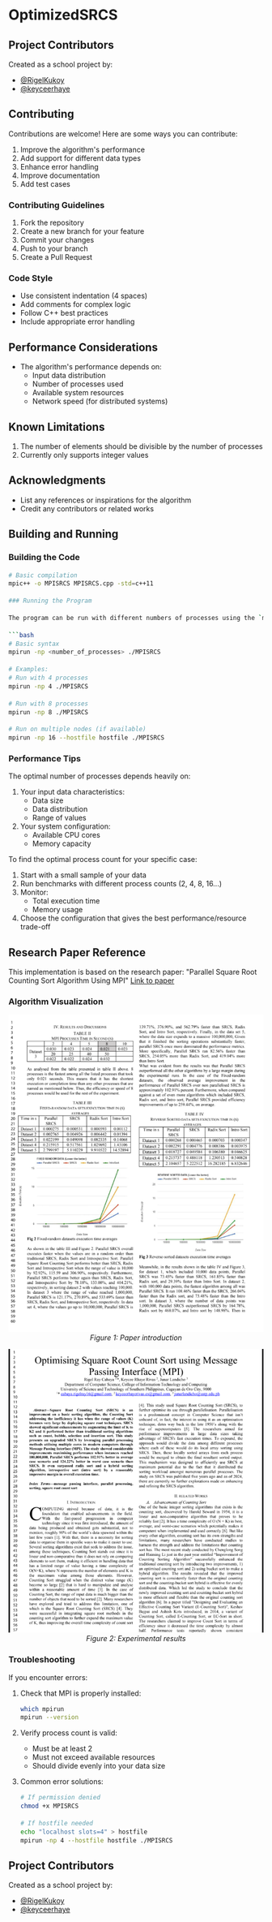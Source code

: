 # OptimizedSRCS

## Project Contributors

Created as a school project by:

- [@RigelKukoy](https://github.com/RigelKukoy)
- [@keyceerhaye](https://github.com/keyceerhaye)

## Contributing

Contributions are welcome! Here are some ways you can contribute:

1. Improve the algorithm's performance
2. Add support for different data types
3. Enhance error handling
4. Improve documentation
5. Add test cases

### Contributing Guidelines

1. Fork the repository
2. Create a new branch for your feature
3. Commit your changes
4. Push to your branch
5. Create a Pull Request

### Code Style

- Use consistent indentation (4 spaces)
- Add comments for complex logic
- Follow C++ best practices
- Include appropriate error handling

## Performance Considerations

- The algorithm's performance depends on:
  - Input data distribution
  - Number of processes used
  - Available system resources
  - Network speed (for distributed systems)

## Known Limitations

1. The number of elements should be divisible by the number of processes
2. Currently only supports integer values

## Acknowledgments

- List any references or inspirations for the algorithm
- Credit any contributors or related works

## Building and Running

### Building the Code

````bash
# Basic compilation
mpic++ -o MPISRCS MPISRCS.cpp -std=c++11

### Running the Program

The program can be run with different numbers of processes using the `mpirun` command:

```bash
# Basic syntax
mpirun -np <number_of_processes> ./MPISRCS

# Examples:
# Run with 4 processes
mpirun -np 4 ./MPISRCS

# Run with 8 processes
mpirun -np 8 ./MPISRCS

# Run on multiple nodes (if available)
mpirun -np 16 --hostfile hostfile ./MPISRCS
````

### Performance Tips

The optimal number of processes depends heavily on:

1. Your input data characteristics:
   - Data size
   - Data distribution
   - Range of values
2. Your system configuration:
   - Available CPU cores
   - Memory capacity

To find the optimal process count for your specific case:

1. Start with a small sample of your data
2. Run benchmarks with different process counts (2, 4, 8, 16...)
3. Monitor:
   - Total execution time
   - Memory usage
4. Choose the configuration that gives the best performance/resource trade-off

## Research Paper Reference

This implementation is based on the research paper:
"Parallel Square Root Counting Sort Algorithm Using MPI"
[Link to paper](https://drive.google.com/file/d/11ZOY1lcs8r6FsCpapZgly84vlF_MAJcc/view)

### Algorithm Visualization

<p align="center">
  <img src="/images/introduction.png" alt="SRCS Algorithm Overview"/>
  <br>
  <em>Figure 1: Paper introduction</em>
</p>

<p align="center">
  <img src="/images/performance.png" alt="Performance Results"/>
  <br>
  <em>Figure 2: Experimental results</em>
</p>

### Troubleshooting

If you encounter errors:

1. Check that MPI is properly installed:

   ```bash
   which mpirun
   mpirun --version
   ```

2. Verify process count is valid:

   - Must be at least 2
   - Must not exceed available resources
   - Should divide evenly into your data size

3. Common error solutions:

   ```bash
   # If permission denied
   chmod +x MPISRCS

   # If hostfile needed
   echo "localhost slots=4" > hostfile
   mpirun -np 4 --hostfile hostfile ./MPISRCS
   ```

## Project Contributors

Created as a school project by:

- [@RigelKukoy](https://github.com/RigelKukoy)
- [@keyceerhaye](https://github.com/keyceerhaye)
